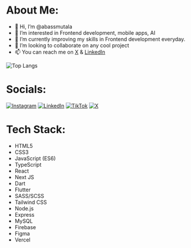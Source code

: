 # About Me:
- 👋 Hi, I’m @abassmutala
- 👀 I’m interested in Frontend development, mobile apps, AI
- 🌱 I’m currently improving my skills in Frontend development everyday.
- 💞️ I’m looking to collaborate on any cool project
- 📫 You can reach me on [X](https://x.com/abass_mutala) & [LinkedIn](https://www.linkedin.com/in/abassmutala/)


![Top Langs](https://github-readme-stats.vercel.app/api/top-langs/?username=abassmutala&theme=transparent&layout=compact)

# Socials:
[![Instagram](https://img.shields.io/badge/Instagram-%23E4405F.svg?logo=Instagram&logoColor=white)](https://instagram.com/abass_mutala) [![LinkedIn](https://img.shields.io/badge/LinkedIn-%230077B5.svg?logo=linkedin&logoColor=white)](https://linkedin.com/in/abassmutala) [![TikTok](https://img.shields.io/badge/TikTok-%23000000.svg?logo=TikTok&logoColor=white)](https://tiktok.com/@abass_mutala) [![X](https://img.shields.io/badge/X-black.svg?logo=X&logoColor=white)](https://x.com/abass_mutala) 

# Tech Stack:
- HTML5
- CSS3
- JavaScript (ES6)
- TypeScript
- React
- Next JS
- Dart
- Flutter
- SASS/SCSS
- Tailwind CSS
- Node.js
- Express
- MySQL
- Firebase
- Figma
- Vercel
